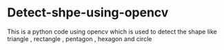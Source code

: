# Detect-shpe-using-opencv
This is a python code using opencv which is used to detect the shape like triangle , rectangle , pentagon , hexagon and circle
